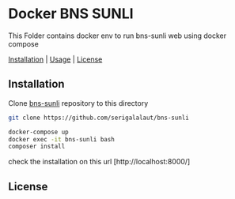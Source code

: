 # Docker BNS SUNLI

This Folder contains docker env to run bns-sunli web using docker compose

[Installation](#installation) |
[Usage](#usage) |
[License](#licenses)

## Installation

Clone [bns-sunli](https://github.com/serigalalaut/bns-sunli) repository to this directory

```bash
git clone https://github.com/serigalalaut/bns-sunli
```

```bash
docker-compose up
docker exec -it bns-sunli bash
composer install
```

check the installation on this url [http://localhost:8000/]

## License
